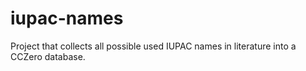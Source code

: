 # iupac-names
Project that collects all possible used IUPAC names in literature into a CCZero database.
